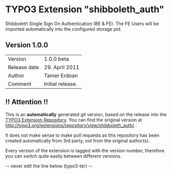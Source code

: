 # TYPO3 Extension "shibboleth_auth"
Shibboleth Single Sign On Authentication (BE & FE). The FE Users will be imported automatically into the configured storage pid.

## Version 1.0.0




<table>
	<tr><td>Version</td><td>1.0.0 beta</td></tr>
	<tr><td>Release date</td><td>29. April 2011</td></tr>
	<tr><td>Author</td><td>Tamer Erdoan</td></tr>
	<tr><td>Comment</td><td>Initial release.</td></tr>
</table>

## !! Attention !!
This is an **automatically** generated git version, based on the release into the [TYPO3 Extension Repository](http://www.typo3.org/extensions/).
You can find the original version at http://typo3.org/extensions/repository/view/shibboleth_auth/ .

It does not make sense to make pull requests as this repository has been created automatically from 3rd party, not from the original author(s).

Every version of the extension is tagged with the version number, therefore you can switch quite easily between different versions.


-- never edit the line below (typo3-ter) --